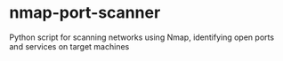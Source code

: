 # nmap-port-scanner
Python script for scanning networks using Nmap, identifying open ports and services on target machines
